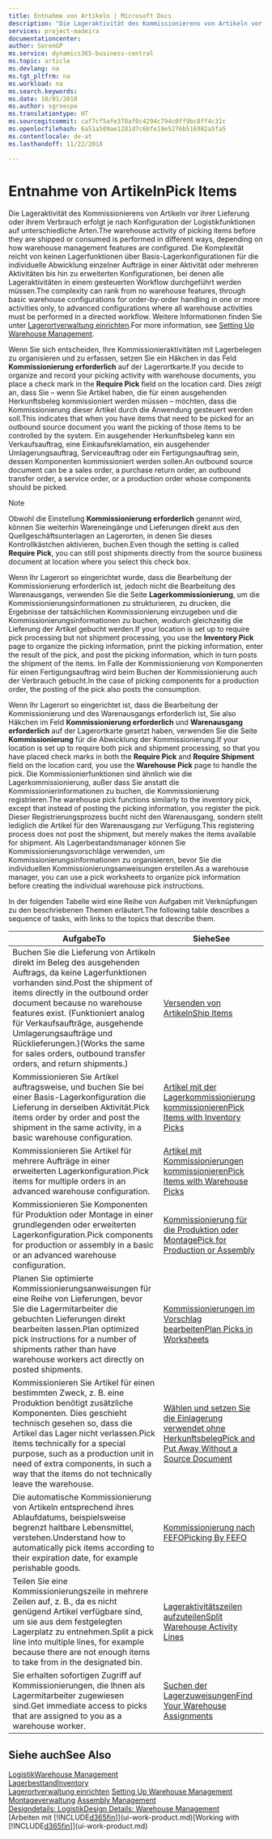 ```yaml
---
title: Entnahme von Artikeln | Microsoft Docs
description: "Die Lageraktivität des Kommissionierens von Artikeln vor ihrer Lieferung oder ihrem Verbrauch erfolgt je nach Konfiguration der Logistikfunktionen auf unterschiedliche Arten. Die Komplexität der [Einrichtung](../configure-warehouse-processes.md) reicht von keinen Lagerfunktionen über grundlegende Lagerfunktionen für die individuelle Abwicklung einzelner Aufträge in einer Aktivität oder mehreren Aktivitäten bis hin zu erweiterten Konfigurationen, bei denen alle Lageraktivitäten in einem gesteuerten Workflow durchgeführt werden müssen."
services: project-madeira
documentationcenter: 
author: SorenGP
ms.service: dynamics365-business-central
ms.topic: article
ms.devlang: na
ms.tgt_pltfrm: na
ms.workload: na
ms.search.keywords: 
ms.date: 10/01/2018
ms.author: sgroespe
ms.translationtype: HT
ms.sourcegitcommit: caf7cf5afe370af0c4294c794c0ff9bc8ff4c31c
ms.openlocfilehash: 6a51a509ae1281d7c6bfe19e5276b516982a5fa5
ms.contentlocale: de-at
ms.lasthandoff: 11/22/2018

---
```

# <a name="pick-items"></a><span data-ttu-id="019fb-104">Entnahme von Artikeln</span><span class="sxs-lookup"><span data-stu-id="019fb-104">Pick Items</span></span>
<span data-ttu-id="019fb-105">Die Lageraktivität des Kommissionierens von Artikeln vor ihrer Lieferung oder ihrem Verbrauch erfolgt je nach Konfiguration der Logistikfunktionen auf unterschiedliche Arten.</span><span class="sxs-lookup"><span data-stu-id="019fb-105">The warehouse activity of picking items before they are shipped or consumed is performed in different ways, depending on how warehouse management features are configured.</span></span> <span data-ttu-id="019fb-106">Die Komplexität reicht von keinen Lagerfunktionen über Basis-Lagerkonfigurationen für die individuelle Abwicklung einzelner Aufträge in einer Aktivität oder mehreren Aktivitäten bis hin zu erweiterten Konfigurationen, bei denen alle Lageraktivitäten in einem gesteuerten Workflow durchgeführt werden müssen.</span><span class="sxs-lookup"><span data-stu-id="019fb-106">The complexity can rank from no warehouse features, through basic warehouse configurations for order-by-order handling in one or more activities only, to advanced configurations where all warehouse activities must be performed in a directed workflow.</span></span> <span data-ttu-id="019fb-107">Weitere Informationen finden Sie unter [Lagerortverwaltung einrichten](warehouse-setup-warehouse.md).</span><span class="sxs-lookup"><span data-stu-id="019fb-107">For more information, see [Setting Up Warehouse Management](warehouse-setup-warehouse.md).</span></span>

<span data-ttu-id="019fb-108">Wenn Sie sich entscheiden, Ihre Kommissionieraktivitäten mit Lagerbelegen zu organisieren und zu erfassen, setzen Sie ein Häkchen in das Feld **Kommissionierung erforderlich** auf der Lagerortkarte.</span><span class="sxs-lookup"><span data-stu-id="019fb-108">If you decide to organize and record your picking activity with warehouse documents, you place a check mark in the **Require Pick** field on the location card.</span></span> <span data-ttu-id="019fb-109">Dies zeigt an, dass Sie – wenn Sie Artikel haben, die für einen ausgehenden Herkunftsbeleg kommissioniert werden müssen – möchten, dass die Kommissionierung dieser Artikel durch die Anwendung gesteuert werden soll.</span><span class="sxs-lookup"><span data-stu-id="019fb-109">This indicates that when you have items that need to be picked for an outbound source document you want the picking of those items to be controlled by the system.</span></span> <span data-ttu-id="019fb-110">Ein ausgehender Herkunftsbeleg kann ein Verkaufsauftrag, eine Einkaufsreklamation, ein ausgehender Umlagerungsauftrag, Serviceauftrag oder ein Fertigungsauftrag sein, dessen Komponenten kommissioniert werden sollen.</span><span class="sxs-lookup"><span data-stu-id="019fb-110">An outbound source document can be a sales order, a purchase return order, an outbound transfer order, a service order, or a production order whose components should be picked.</span></span>

> [!NOTE]
> <span data-ttu-id="019fb-111">Obwohl die Einstellung **Kommissionierung erforderlich** genannt wird, können Sie weiterhin Wareneingänge und Lieferungen direkt aus den Quellgeschäftsunterlagen an Lagerorten, in denen Sie dieses Kontrollkästchen aktivieren, buchen.</span><span class="sxs-lookup"><span data-stu-id="019fb-111">Even though the setting is called **Require Pick**, you can still post shipments directly from the source business document at location where you select this check box.</span></span>

<span data-ttu-id="019fb-112">Wenn Ihr Lagerort so eingerichtet wurde, dass die Bearbeitung der Kommissionierung erforderlich ist, jedoch nicht die Bearbeitung des Warenausgangs, verwenden Sie die Seite **Lagerkommissionierung**, um die Kommissionierungsinformationen zu strukturieren, zu drucken, die Ergebnisse der tatsächlichen Kommissionierung einzugeben und die Kommissionierungsinformationen zu buchen, wodurch gleichzeitig die Lieferung der Artikel gebucht werden.</span><span class="sxs-lookup"><span data-stu-id="019fb-112">If your location is set up to require pick processing but not shipment processing, you use the **Inventory Pick** page to organize the picking information, print the picking information, enter the result of the pick, and post the picking information, which in turn posts the shipment of the items.</span></span> <span data-ttu-id="019fb-113">Im Falle der Kommissionierung von Komponenten für einen Fertigungsauftrag wird beim Buchen der Kommissionierung auch der Verbrauch gebucht.</span><span class="sxs-lookup"><span data-stu-id="019fb-113">In the case of picking components for a production order, the posting of the pick also posts the consumption.</span></span>

<span data-ttu-id="019fb-114">Wenn Ihr Lagerort so eingerichtet ist, dass die Bearbeitung der Kommissionierung und des Warenausgangs erforderlich ist, Sie also Häkchen im Feld **Kommissionierung erforderlich** und **Warenausgang erforderlich** auf der Lagerortkarte gesetzt haben, verwenden Sie die Seite **Kommissionierung** für die Abwicklung der Kommissionierung.</span><span class="sxs-lookup"><span data-stu-id="019fb-114">If your location is set up to require both pick and shipment processing, so that you have placed check marks in both the **Require Pick** and **Require Shipment** field on the location card, you use the **Warehouse Pick** page to handle the pick.</span></span> <span data-ttu-id="019fb-115">Die Kommissionierfunktionen sind ähnlich wie die Lagerkommissionierung, außer dass Sie anstatt die Kommissionierinformationen zu buchen, die Kommissionierung registrieren.</span><span class="sxs-lookup"><span data-stu-id="019fb-115">The warehouse pick functions similarly to the inventory pick, except that instead of posting the picking information, you register the pick.</span></span> <span data-ttu-id="019fb-116">Dieser Registrierungsprozess bucht nicht den Warenausgang, sondern stellt lediglich die Artikel für den Warenausgang zur Verfügung.</span><span class="sxs-lookup"><span data-stu-id="019fb-116">This registering process does not post the shipment, but merely makes the items available for shipment.</span></span> <span data-ttu-id="019fb-117">Als Lagerbestandsmanager können Sie Kommissionierungsvorschläge verwenden, um Kommissionierungsinformationen zu organisieren, bevor Sie die individuellen Kommissionierungsanweisungen erstellen.</span><span class="sxs-lookup"><span data-stu-id="019fb-117">As a warehouse manager, you can use a pick worksheets to organize pick information before creating the individual warehouse pick instructions.</span></span>

<span data-ttu-id="019fb-118">In der folgenden Tabelle wird eine Reihe von Aufgaben mit Verknüpfungen zu den beschriebenen Themen erläutert.</span><span class="sxs-lookup"><span data-stu-id="019fb-118">The following table describes a sequence of tasks, with links to the topics that describe them.</span></span>   

|<span data-ttu-id="019fb-119">**Aufgabe**</span><span class="sxs-lookup"><span data-stu-id="019fb-119">**To**</span></span>|<span data-ttu-id="019fb-120">**Siehe**</span><span class="sxs-lookup"><span data-stu-id="019fb-120">**See**</span></span>|
|------------|-------------|  
|<span data-ttu-id="019fb-121">Buchen Sie die Lieferung von Artikeln direkt im Beleg des ausgehenden Auftrags, da keine Lagerfunktionen vorhanden sind.</span><span class="sxs-lookup"><span data-stu-id="019fb-121">Post the shipment of items directly in the outbound order document because no warehouse features exist.</span></span> <span data-ttu-id="019fb-122">(Funktioniert analog für Verkaufsaufträge, ausgehende Umlagerungsaufträge und Rücklieferungen.)</span><span class="sxs-lookup"><span data-stu-id="019fb-122">(Works the same for sales orders, outbound transfer orders, and return shipments.)</span></span>|[<span data-ttu-id="019fb-123">Versenden von Artikeln</span><span class="sxs-lookup"><span data-stu-id="019fb-123">Ship Items</span></span>](warehouse-how-ship-items.md)|  
|<span data-ttu-id="019fb-124">Kommissionieren Sie Artikel auftragsweise, und buchen Sie bei einer Basis-Lagerkonfiguration die Lieferung in derselben Aktivität.</span><span class="sxs-lookup"><span data-stu-id="019fb-124">Pick items order by order and post the shipment in the same activity, in a basic warehouse configuration.</span></span>|[<span data-ttu-id="019fb-125">Artikel mit der Lagerkommissionierung kommissionieren</span><span class="sxs-lookup"><span data-stu-id="019fb-125">Pick Items with Inventory Picks</span></span>](warehouse-how-to-pick-items-with-inventory-picks.md)|
|<span data-ttu-id="019fb-126">Kommissionieren Sie Artikel für mehrere Aufträge in einer erweiterten Lagerkonfiguration.</span><span class="sxs-lookup"><span data-stu-id="019fb-126">Pick items for multiple orders in an advanced warehouse configuration.</span></span>|[<span data-ttu-id="019fb-127">Artikel mit Kommissionierungen kommissionieren</span><span class="sxs-lookup"><span data-stu-id="019fb-127">Pick Items with Warehouse Picks</span></span>](warehouse-how-to-pick-items-for-warehouse-shipment.md)|  
|<span data-ttu-id="019fb-128">Kommissionieren Sie Komponenten für Produktion oder Montage in einer grundlegenden oder erweiterten Lagerkonfiguration.</span><span class="sxs-lookup"><span data-stu-id="019fb-128">Pick components for production or assembly in a basic or an advanced warehouse configuration.</span></span>|[<span data-ttu-id="019fb-129">Kommissionierung für die Produktion oder Montage</span><span class="sxs-lookup"><span data-stu-id="019fb-129">Pick for Production or Assembly</span></span>](warehouse-how-to-pick-for-production.md)|  
|<span data-ttu-id="019fb-130">Planen Sie optimierte Kommissionierungsanweisungen für eine Reihe von Lieferungen, bevor Sie die Lagermitarbeiter die gebuchten Lieferungen direkt bearbeiten lassen.</span><span class="sxs-lookup"><span data-stu-id="019fb-130">Plan optimized pick instructions for a number of shipments rather than have warehouse workers act directly on posted shipments.</span></span>|[<span data-ttu-id="019fb-131">Kommissionierungen im Vorschlag bearbeiten</span><span class="sxs-lookup"><span data-stu-id="019fb-131">Plan Picks in Worksheets</span></span>](warehouse-how-to-plan-picks-in-worksheets.md)|  
|<span data-ttu-id="019fb-132">Kommissionieren Sie Artikel für einen bestimmten Zweck, z. B. eine Produktion benötigt zusätzliche Komponenten. Dies geschieht technisch gesehen so, dass die Artikel das Lager nicht verlassen.</span><span class="sxs-lookup"><span data-stu-id="019fb-132">Pick items technically for a special purpose, such as a production unit in need of extra components, in such a way that the items do not technically leave the warehouse.</span></span>|[<span data-ttu-id="019fb-133">Wählen und setzen Sie die Einlagerung verwendet ohne Herkunftsbeleg</span><span class="sxs-lookup"><span data-stu-id="019fb-133">Pick and Put Away Without a Source Document</span></span>](warehouse-how-to-create-put-aways-from-internal-put-aways.md)|
|<span data-ttu-id="019fb-134">Die automatische Kommissionierung von Artikeln entsprechend ihres Ablaufdatums, beispielsweise begrenzt haltbare Lebensmittel, verstehen.</span><span class="sxs-lookup"><span data-stu-id="019fb-134">Understand how to automatically pick items according to their expiration date, for example perishable goods.</span></span>|[<span data-ttu-id="019fb-135">Kommissionierung nach FEFO</span><span class="sxs-lookup"><span data-stu-id="019fb-135">Picking By FEFO</span></span>](warehouse-picking-by-fefo.md)|
|<span data-ttu-id="019fb-136">Teilen Sie eine Kommissionierungszeile in mehrere Zeilen auf, z. B., da es nicht genügend Artikel verfügbare sind, um sie aus dem festgelegten Lagerplatz zu entnehmen.</span><span class="sxs-lookup"><span data-stu-id="019fb-136">Split a pick line into multiple lines, for example because there are not enough items to take from in the designated bin.</span></span>|[<span data-ttu-id="019fb-137">Lageraktivitätszeilen aufzuteilen</span><span class="sxs-lookup"><span data-stu-id="019fb-137">Split Warehouse Activity Lines</span></span>](warehouse-how-to-split-warehouse-activity-lines.md)|
|<span data-ttu-id="019fb-138">Sie erhalten sofortigen Zugriff auf Kommissionierungen, die Ihnen als Lagermitarbeiter zugewiesen sind.</span><span class="sxs-lookup"><span data-stu-id="019fb-138">Get immediate access to picks that are assigned to you as a warehouse worker.</span></span>|[<span data-ttu-id="019fb-139">Suchen der Lagerzuweisungen</span><span class="sxs-lookup"><span data-stu-id="019fb-139">Find Your Warehouse Assignments</span></span>](warehouse-how-to-find-your-warehouse-assignments.md)|  

## <a name="see-also"></a><span data-ttu-id="019fb-140">Siehe auch</span><span class="sxs-lookup"><span data-stu-id="019fb-140">See Also</span></span>  
[<span data-ttu-id="019fb-141">Logistik</span><span class="sxs-lookup"><span data-stu-id="019fb-141">Warehouse Management</span></span>](warehouse-manage-warehouse.md)  
[<span data-ttu-id="019fb-142">Lagerbesttand</span><span class="sxs-lookup"><span data-stu-id="019fb-142">Inventory</span></span>](inventory-manage-inventory.md)  
<span data-ttu-id="019fb-143">[Lagerortverwaltung einrichten](warehouse-setup-warehouse.md)   </span><span class="sxs-lookup"><span data-stu-id="019fb-143">[Setting Up Warehouse Management](warehouse-setup-warehouse.md)   </span></span>  
<span data-ttu-id="019fb-144">[Montageverwaltung](assembly-assemble-items.md)  </span><span class="sxs-lookup"><span data-stu-id="019fb-144">[Assembly Management](assembly-assemble-items.md)  </span></span>  
[<span data-ttu-id="019fb-145">Designdetails: Logistik</span><span class="sxs-lookup"><span data-stu-id="019fb-145">Design Details: Warehouse Management</span></span>](design-details-warehouse-management.md)  
<span data-ttu-id="019fb-146">[Arbeiten mit [!INCLUDE[d365fin](includes/d365fin_md.md)]](ui-work-product.md)</span><span class="sxs-lookup"><span data-stu-id="019fb-146">[Working with [!INCLUDE[d365fin](includes/d365fin_md.md)]](ui-work-product.md)</span></span>

